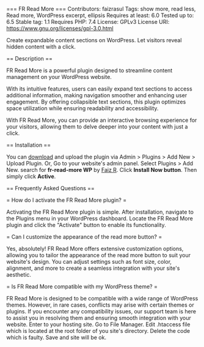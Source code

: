 === FR Read More ===
Contributors: faizrasul
Tags: show more, read less, Read more, WordPress excerpt, ellipsis
Requires at least: 6.0
Tested up to: 6.5
Stable tag: 1.1
Requires PHP: 7.4
License: GPLv3
License URI: https://www.gnu.org/licenses/gpl-3.0.html

Create expandable content sections on WordPress. Let visitors reveal hidden content with a click.

== Description ==

FR Read More is a powerful plugin designed to streamline content management on your WordPress website. 

With its intuitive features, users can easily expand text sections to access additional information, making navigation smoother and enhancing user engagement. By offering collapsible text sections, this plugin optimizes space utilization while ensuring readability and accessibility. 

With FR Read More, you can provide an interactive browsing experience for your visitors, allowing them to delve deeper into your content with just a click.

== Installation ==

You can [download](https://downloads.wordpress.org/plugin/fr-read-more.zip) and upload the plugin via Admin > Plugins > Add New > Upload Plugin. Or,
Go to your website's admin panel. Select Plugins > Add New. search for **fr-read-more WP** by [Faiz R](https://github.com/faizz-rasul). Click **Install Now button**. Then simply click **Active**.

== Frequently Asked Questions ==

= How do I activate the FR Read More plugin? =

Activating the FR Read More plugin is simple. After installation, navigate to the Plugins menu in your WordPress dashboard. Locate the FR Read More plugin and click the "Activate" button to enable its functionality.

= Can I customize the appearance of the read more button? =

Yes, absolutely! FR Read More offers extensive customization options, allowing you to tailor the appearance of the read more button to suit your website's design. You can adjust settings such as font size, color, alignment, and more to create a seamless integration with your site's aesthetic.

= Is FR Read More compatible with my WordPress theme? =

FR Read More is designed to be compatible with a wide range of WordPress themes. However, in rare cases, conflicts may arise with certain themes or plugins. If you encounter any compatibility issues, our support team is here to assist you in resolving them and ensuring smooth integration with your website. Enter to your hosting site. Go to File Manager. Edit .htaccess file which is located at the root folder of you site's directory. Delete the code which is faulty. Save and site will be ok. 

